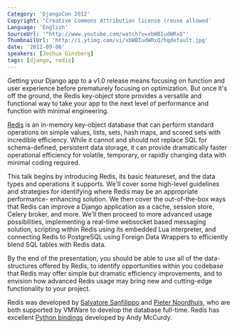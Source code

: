 ```yaml
---
Category: 'DjangoCon 2012'
Copyright: 'Creative Commons Attribution license (reuse allowed'
Language: 'English'
SourceUrl: '"http://www.youtube.com/watch?v=xbWBIudWRxQ"'
ThumbnailUrl: 'http://i.ytimg.com/vi/xbWBIudWRxQ/hqdefault.jpg'
date: '2012-09-06'
speakers: [Joshua Ginsberg]
tags: [django, redis]
---
```

Getting your Django app to a v1.0 release means focusing on function and user
experience before prematurely focusing on optimization. But once it's off the
ground, the Redis key-object store provides a versatile and functional way to
take your app to the next level of performance and function with minimal
engineering.

[Redis](http://redis.io) is an in-memory key-object database that can perform
standard operations on simple values, lists, sets, hash maps, and scored sets
with incredible efficiency. While it cannot and should not replace SQL for
schema-defined, persistent data storage, it can provide dramatically faster
operational efficiency for volatile, temporary, or rapidly changing data with
minimal coding required.

This talk begins by introducing Redis, its basic featureset, and the data
types and operations it supports. We'll cover some high-level guidelines and
strategies for identifying where Redis may be an appropriate performance-
enhancing solution. We then cover the out-of-the-box ways that Redis can
improve a Django application as a cache, session store, Celery broker, and
more. We'll then proceed to more advanced usage possibilities, implementing a
real-time websocket based messaging solution, scripting within Redis using its
embedded Lua interpreter, and connecting Redis to PostgreSQL using Foreign
Data Wrappers to efficiently blend SQL tables with Redis data.

By the end of the presentation, you should be able to use all of the data-
structures offered by Redis, to identify opportunities within you codebase
that Redis may offer simple but dramatic efficiency improvements, and to
envision how advanced Redis usage may bring new and cutting-edge functionality
to your project.

Redis was developed by [Salvatore Sanfilippo](http://twitter.com/antirez) and
[Pieter Noordhuis](http://twitter.com/pnoordhuis), who are both supported by
VMWare to develop the database full-time. Redis has excellent [Python
bindings](https://github.com/andymccurdy/redis-py/) developed by Andy McCurdy.

